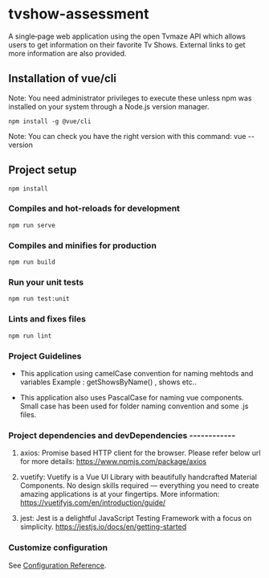 # tvshow-assessment
A single‐page web application using the open Tvmaze API which allows users to get information on 
their favorite Tv Shows. External links to get more information are also provided.

## Installation of vue/cli
Note: You need administrator privileges to execute these unless npm was installed on your system through a Node.js version manager.

```
npm install -g @vue/cli

```
Note: You can check you have the right version with this command:
vue --version


## Project setup
```
npm install
```

### Compiles and hot-reloads for development
```
npm run serve
```

### Compiles and minifies for production
```
npm run build
```

### Run your unit tests
```
npm run test:unit
```

### Lints and fixes files
```
npm run lint
```

### Project Guidelines
* This application using camelCase convention for naming mehtods and variables
Example : getShowsByName() , shows etc..

* This application also uses PascalCase for naming vue components. Small case has been used for folder naming 
convention and some .js files.


### Project dependencies and devDependencies ------------
1. axios:
   Promise based HTTP client for the browser.
   Please refer below url for more details:
   https://www.npmjs.com/package/axios   

2. vuetify:
   Vuetify is a Vue UI Library with beautifully handcrafted Material Components. No design skills required — everything you need to create amazing applications is at your fingertips. More information:
   https://vuetifyjs.com/en/introduction/guide/

3. jest:
   Jest is a delightful JavaScript Testing Framework with a focus on simplicity.
   https://jestjs.io/docs/en/getting-started  


### Customize configuration
See [Configuration Reference](https://cli.vuejs.org/config/).
